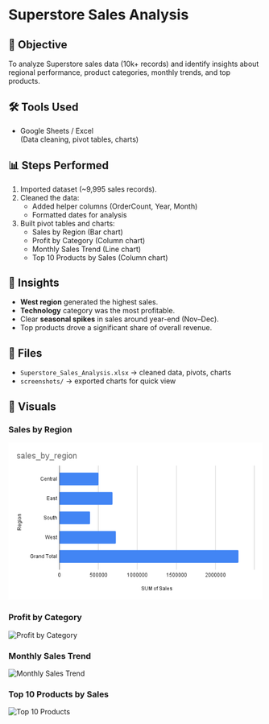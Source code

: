 # Superstore Sales Analysis

## 📌 Objective
To analyze Superstore sales data (10k+ records) and identify insights about regional performance, product categories, monthly trends, and top products.

## 🛠 Tools Used
- Google Sheets / Excel  
  (Data cleaning, pivot tables, charts)

## 📊 Steps Performed
1. Imported dataset (~9,995 sales records).  
2. Cleaned the data:  
   - Added helper columns (OrderCount, Year, Month)  
   - Formatted dates for analysis  
3. Built pivot tables and charts:  
   - Sales by Region (Bar chart)  
   - Profit by Category (Column chart)  
   - Monthly Sales Trend (Line chart)  
   - Top 10 Products by Sales (Column chart)  

## 🔑 Insights
- **West region** generated the highest sales.  
- **Technology** category was the most profitable.  
- Clear **seasonal spikes** in sales around year-end (Nov–Dec).  
- Top products drove a significant share of overall revenue.  

## 📂 Files
- `Superstore_Sales_Analysis.xlsx` → cleaned data, pivots, charts  
- `screenshots/` → exported charts for quick view  

## 📸 Visuals
### Sales by Region
![Sales by Region](screenshots/sales_by_region.png)

### Profit by Category
![Profit by Category](screenshots/profit_by_category.png)

### Monthly Sales Trend
![Monthly Sales Trend](screenshots/monthly_sales_trend.png)

### Top 10 Products by Sales
![Top 10 Products](screenshots/top_10_products.png)
